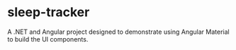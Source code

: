 # sleep-tracker
A .NET and Angular project designed to demonstrate using Angular Material to build the UI components.
